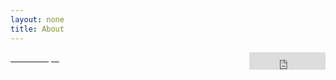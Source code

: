 ```yaml
---
layout: none
title: About
---
```

<div class="footer">
 <div style="text-align:center;"> <iframe src="https://free.timeanddate.com/clock/i7wu89wd/n320/fn2/fs18/fcfff/tct/pct" frameborder="0" width="122" height="28" allowtransparency="true" align="right"></iframe></div>

<!-- TradingView Widget BEGIN -->
<div class="tradingview-widget-container">
  <div class="tradingview-widget-container__widget"></div>
  <div class="tradingview-widget-copyright"><a href="https://www.tradingview.com" rel="noopener" target="_blank"><span class="blue-text">Ticker Tape</span></a> by TradingView</div>
  <script type="text/javascript" src="https://s3.tradingview.com/external-embedding/embed-widget-ticker-tape.js" async>
  {
  "symbols": [
    {
      "proName": "FOREXCOM:SPXUSD",
      "title": "S&P 500"
    },
    {
      "proName": "FOREXCOM:NSXUSD",
      "title": "Nasdaq 100"
    },
    {
      "description": "Russell 2000",
      "proName": "FOREXCOM:US2000"
    },
    {
      "description": "EUR/USD",
      "proName": "FX:EURUSD"
    },
    {
      "description": "BTC/USD",
      "proName": "BITSTAMP:BTCUSD"
    },
    {
      "description": "ETH/USD",
      "proName": "BITSTAMP:ETHUSD"
    },
    {
      "description": "BTC.D",
      "proName": "CRYPTOCAP:BTC.D"
    },
    {
      "description": "Gold",
      "proName": "TVC:GOLD"
    },
    {
      "description": "Oil",
      "proName": "TVC:USOIL"
    }
  ],
  "showSymbolLogo": true,
  "colorTheme": "dark",
  "isTransparent": true,
  "displayMode": "adaptive",
  "locale": "en"
}
  </script>
</div>
<!-- TradingView Widget END -->
</div>
<style>header {display: none;}
.tradingview-widget-copyright{color:transparent !important;}
.blue-text{color:transparent !important;}
.tradingview-widget-copyright .blue-text{color:transparent !important;}

.footer {
  position: fixed;
  left: 0;
  bottom: 0;
  width: 100%;
  text-align: center;
}</style>



